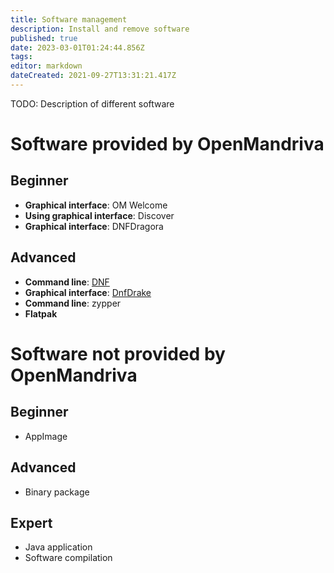 ```yaml
---
title: Software management
description: Install and remove software
published: true
date: 2023-03-01T01:24:44.856Z
tags: 
editor: markdown
dateCreated: 2021-09-27T13:31:21.417Z
---
```


TODO: Description of different software

# Software provided by OpenMandriva

## Beginner

* **Graphical interface**: OM Welcome
* **Using graphical interface**: Discover
* **Graphical interface**: DNFDragora

## Advanced
* **Command line**: [DNF](/en/distribution/guides/software-management/DNF)
* **Graphical interface**: [DnfDrake](/en/distribution/guides/software-management/DnfDrake)
* **Command line**: zypper
* **Flatpak**
# Software not provided by OpenMandriva

## Beginner

* AppImage

## Advanced

* Binary package

## Expert
* Java application
* Software compilation